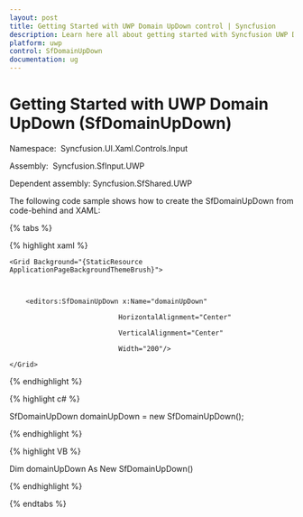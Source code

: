 ```yaml
---
layout: post
title: Getting Started with UWP Domain UpDown control | Syncfusion
description: Learn here all about getting started with Syncfusion UWP Domain UpDown (SfDomainUpDown) control and more.
platform: uwp
control: SfDomainUpDown
documentation: ug
---
```


# Getting Started with UWP Domain UpDown (SfDomainUpDown)

Namespace:  Syncfusion.UI.Xaml.Controls.Input

Assembly:  Syncfusion.SfInput.UWP 

Dependent assembly: Syncfusion.SfShared.UWP



The following code sample shows how to create the SfDomainUpDown from code-behind and XAML:

{% tabs %}

{% highlight xaml %}

<Page xmlns:editors="using:Syncfusion.UI.Xaml.Controls.Input">

    <Grid Background="{StaticResource ApplicationPageBackgroundThemeBrush}">



        <editors:SfDomainUpDown x:Name="domainUpDown"

                               HorizontalAlignment="Center"

                               VerticalAlignment="Center"

                               Width="200"/>

    </Grid>

</Page>
{% endhighlight %}

{% highlight c# %}

SfDomainUpDown domainUpDown = new SfDomainUpDown();

{% endhighlight %}

{% highlight VB %}

Dim domainUpDown As New SfDomainUpDown()

{% endhighlight %}

{% endtabs %}
